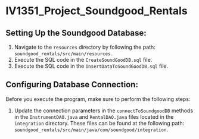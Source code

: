 # IV1351_Project_Soundgood_Rentals

## Setting Up the Soundgood Database:

1. Navigate to the `resources` directory by following the path: `soundgood_rentals/src/main/resources`.
2. Execute the SQL code in the `CreateSoundGoodDB.sql` file.
3. Execute the SQL code in the `InsertDataToSoundGoodDB.sql` file.

## Configuring Database Connection:

Before you execute the program, make sure to perform the following steps:

1. Update the connection parameters in the `connectToSoundgoodDB` methods in the `InstrumentDAO.java` and `RentalDAO.java` files located in the `integration` directory.
   These files can be found at the following path: `soundgood_rentals/src/main/java/com/soundgood/integration`.

